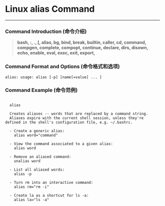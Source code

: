 # Linux alias Command
-------------------
### Command Introduction (命令介绍)
> **bash, :, ., [, alias, bg, bind, break, builtin, caller, cd, command, compgen, complete, compopt, continue, declare, dirs, disown, echo, enable, eval, exec, exit, export,**
### Command Format and Options (命令格式和选项)
```
alias: usage: alias [-p] [name[=value] ... ]
```
### Command Example (命令范例)
```

  alias

  Creates aliases -- words that are replaced by a command string.
  Aliases expire with the current shell session, unless they're defined in the shell's configuration file, e.g. ~/.bashrc.

  - Create a generic alias:
    alias word="command"

  - View the command associated to a given alias:
    alias word

  - Remove an aliased command:
    unalias word

  - List all aliased words:
    alias -p

  - Turn rm into an interactive command:
    alias rm="rm -i"

  - Create la as a shortcut for ls -a:
    alias la="ls -a"


```
